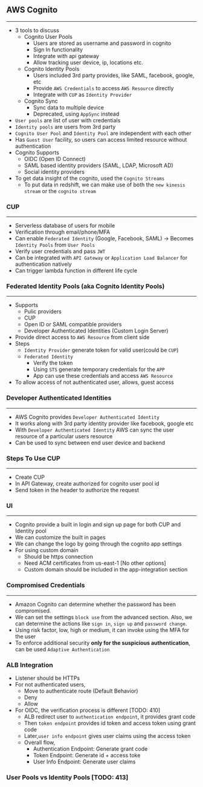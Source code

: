 ## AWS Cognito

---

- 3 tools to discuss
  - Cognito User Pools
    - Users are stored as username and password in cognito
    - Sign In functionality
    - Integrate with api gateway
    - Allow tracking user device, ip, locations etc.
  - Cognito Identity Pools
    - Users included 3rd party provides, like SAML, facebook, google, etc
    - Provide `AWS Credentials` to access `AWS Resource` directly
    - Integrate with `CUP` as `Identity Provider`
  - Cognito Sync
    - Sync data to multiple device
    - Deprecated, using `AppSync` instead
- `User pools` are list of user with credentials
- `Identity pools` are users from 3rd party
- `Cognito User Pool` and `Identity Pool` are independent with each other
- Has `Guest User` facility, so users can access limited resource without authentication
- Cognito Supports
  - OIDC (Open ID Connect)
  - SAML based identity providers (SAML, LDAP, Microsoft AD)
  - Social identity providers
- To get data insight of the cognito, used the `Cognito Streams`
  - To put data in redshift, we can make use of both the `new kinesis stream` or the `cognito stream`

### CUP

---

- Serverless database of users for mobile
- Verification through email/phone/MFA
- Can enable `Federated Identity` (Google, Facebook, SAML) -> Becomes `Identity Pools` from `User Pools`
- Verify user credentials and pass `JWT`
- Can be integrated with `API Gateway` or `Application Load Balancer` for authentication natively
- Can trigger lambda function in different life cycle

### Federated Identity Pools (aka Cognito Identity Pools)

---

- Supports
  - Pulic providers
  - CUP
  - Open ID or SAML compatible providers
  - Developer Authenticated Identities (Custom Login Server)
- Provide direct access to `AWS Resource` from client side
- Steps
  - `Identity Provider` generate token for valid user(could be `CUP`)
  - `Federated Identity`
    - Verify the token
    - Using `STS` generate temporary credentials for the `APP`
    - App can use these credentials and access `AWS Resource`
- To allow access of not authenticated user, allows, guest access

### Developer Authenticated Identities

---

- AWS Cognito provides `Developer Authenticated Identity`
- It works along with 3rd party identity provider like facebook, google etc
- With `Developer Authenticated Identity` AWS can sync the user resource of a particular users resource
- Can be used to sync between end user device and backend

### Steps To Use CUP

---

- Create CUP
- In API Gateway, create authorized for cognito user pool id
- Send token in the header to authorize the request

### UI

---

- Cognito provide a built in login and sign up page for both CUP and Identity pool
- We can customize the built in pages
- We can change the logo by going through the cognito app settings
- For using custom domain
  - Should be https connection
  - Need ACM certificates from us-east-1 [No other options]
  - Custom domain should be included in the app-integration section

### Compromised Credentials

---

- Amazon Cognito can determine whether the password has been compromised.
- We can set the settings `block use` from the advanced section. Also, we can determine the actions like `sign in`, `sign up` and `password change`.
- Using risk factor, low, high or medium, it can invoke using the MFA for the user
- To enforce additional security **only for the suspicious authentication**, can be used `Adaptive Authentication`

### ALB Integration

- Listener should be HTTPs
- For not authenticated users,
  - Move to authenticate route (Default Behavior)
  - Deny
  - Allow
- For OIDC, the verification process is different [TODO: 410]
  - ALB redirect user to `authentication endpoint`, it provides grant code
  - Then `token endpoint` provides id token and access token using grant code
  - Later,`user info endpoint` gives user claims using the access token
  - Overall flow,
    - Authentication Endpoint: Generate grant code
    - Token Endpoint: Generate id + access toke
    - User Info Endpoint: Generate user claims

### User Pools vs Identity Pools [TODO: 413]
